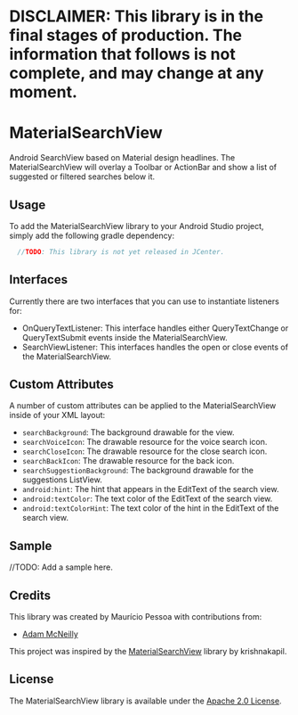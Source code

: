 # DISCLAIMER: This library is in the final stages of production. The information that follows is not complete, and may change at any moment.

# MaterialSearchView
Android SearchView based on Material design headlines. The MaterialSearchView will overlay a Toolbar or ActionBar and show a list of suggested or filtered searches below it.

## Usage
To add the MaterialSearchView library to your Android Studio project, simply add the following gradle dependency:
```java
  //TODO: This library is not yet released in JCenter.
```

## Interfaces
Currently there are two interfaces that you can use to instantiate listeners for:

- OnQueryTextListener: This interface handles either QueryTextChange or QueryTextSubmit events inside the MaterialSearchView.
- SearchViewListener: This interfaces handles the open or close events of the MaterialSearchView.

## Custom Attributes
A number of custom attributes can be applied to the MaterialSearchView inside of your XML layout:
- `searchBackground`: The background drawable for the view.
- `searchVoiceIcon`: The drawable resource for the voice search icon.
- `searchCloseIcon`: The drawable resource for the close search icon.
- `searchBackIcon`: The drawable resource for the back icon.
- `searchSuggestionBackground`: The background drawable for the suggestions ListView.
- `android:hint`: The hint that appears in the EditText of the search view.
- `android:textColor`: The text color of the EditText of the search view.
- `android:textColorHint`: The text color of the hint in the EditText of the search view.

## Sample
//TODO: Add a sample here.

## Credits
This library was created by Maurício Pessoa with contributions from:
- [Adam McNeilly](http://adammcneilly.com)

This project was inspired by the [MaterialSearchView](https://github.com/krishnakapil/MaterialSeachView) library by krishnakapil.

## License
The MaterialSearchView library is available under the [Apache 2.0 License](http://www.apache.org/licenses/LICENSE-2.0).
